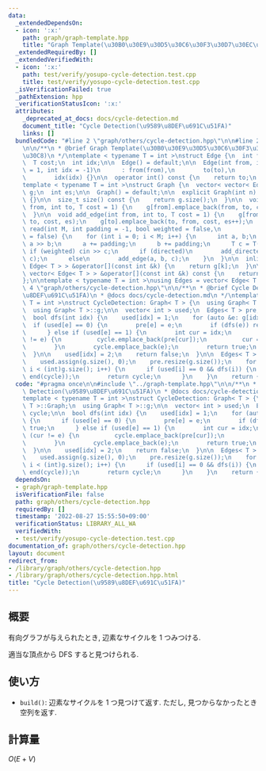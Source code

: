 ```yaml
---
data:
  _extendedDependsOn:
  - icon: ':x:'
    path: graph/graph-template.hpp
    title: "Graph Template(\u30B0\u30E9\u30D5\u30C6\u30F3\u30D7\u30EC\u30FC\u30C8)"
  _extendedRequiredBy: []
  _extendedVerifiedWith:
  - icon: ':x:'
    path: test/verify/yosupo-cycle-detection.test.cpp
    title: test/verify/yosupo-cycle-detection.test.cpp
  _isVerificationFailed: true
  _pathExtension: hpp
  _verificationStatusIcon: ':x:'
  attributes:
    _deprecated_at_docs: docs/cycle-detection.md
    document_title: "Cycle Detection(\u9589\u8DEF\u691C\u51FA)"
    links: []
  bundledCode: "#line 2 \"graph/others/cycle-detection.hpp\"\n\n#line 2 \"graph/graph-template.hpp\"\
    \n\n/**\n * @brief Graph Template(\u30B0\u30E9\u30D5\u30C6\u30F3\u30D7\u30EC\u30FC\
    \u30C8)\n */\ntemplate < typename T = int >\nstruct Edge {\n  int from, to;\n\
    \  T cost;\n  int idx;\n\n  Edge() = default;\n\n  Edge(int from, int to, T cost\
    \ = 1, int idx = -1)\n      : from(from),\n        to(to),\n        cost(cost),\n\
    \        idx(idx) {}\n\n  operator int() const {\n    return to;\n  }\n};\n\n\
    template < typename T = int >\nstruct Graph {\n  vector< vector< Edge< T > > >\
    \ g;\n  int es;\n\n  Graph() = default;\n\n  explicit Graph(int n): g(n), es(0)\
    \ {}\n\n  size_t size() const {\n    return g.size();\n  }\n\n  void add_directed_edge(int\
    \ from, int to, T cost = 1) {\n    g[from].emplace_back(from, to, cost, es++);\n\
    \  }\n\n  void add_edge(int from, int to, T cost = 1) {\n    g[from].emplace_back(from,\
    \ to, cost, es);\n    g[to].emplace_back(to, from, cost, es++);\n  }\n\n  void\
    \ read(int M, int padding = -1, bool weighted = false,\n            bool directed\
    \ = false) {\n    for (int i = 0; i < M; i++) {\n      int a, b;\n      cin >>\
    \ a >> b;\n      a += padding;\n      b += padding;\n      T c = T(1);\n     \
    \ if (weighted) cin >> c;\n      if (directed)\n        add_directed_edge(a, b,\
    \ c);\n      else\n        add_edge(a, b, c);\n    }\n  }\n\n  inline vector<\
    \ Edge< T > > &operator[](const int &k) {\n    return g[k];\n  }\n\n  inline const\
    \ vector< Edge< T > > &operator[](const int &k) const {\n    return g[k];\n  }\n\
    };\n\ntemplate < typename T = int >\nusing Edges = vector< Edge< T > >;\n#line\
    \ 4 \"graph/others/cycle-detection.hpp\"\n\n/**\n * @brief Cycle Detection(\u9589\
    \u8DEF\u691C\u51FA)\n * @docs docs/cycle-detection.md\n */\ntemplate < typename\
    \ T = int >\nstruct CycleDetection: Graph< T > {\n  using Graph< T >::Graph;\n\
    \  using Graph< T >::g;\n\n  vector< int > used;\n  Edges< T > pre, cycle;\n\n\
    \  bool dfs(int idx) {\n    used[idx] = 1;\n    for (auto &e: g[idx]) {\n    \
    \  if (used[e] == 0) {\n        pre[e] = e;\n        if (dfs(e)) return true;\n\
    \      } else if (used[e] == 1) {\n        int cur = idx;\n        while (cur\
    \ != e) {\n          cycle.emplace_back(pre[cur]);\n          cur = pre[cur].from;\n\
    \        }\n        cycle.emplace_back(e);\n        return true;\n      }\n  \
    \  }\n\n    used[idx] = 2;\n    return false;\n  }\n\n  Edges< T > build() {\n\
    \    used.assign(g.size(), 0);\n    pre.resize(g.size());\n    for (int i = 0;\
    \ i < (int)g.size(); i++) {\n      if (used[i] == 0 && dfs(i)) {\n        reverse(begin(cycle),\
    \ end(cycle));\n        return cycle;\n      }\n    }\n    return {};\n  }\n};\n"
  code: "#pragma once\n\n#include \"../graph-template.hpp\"\n\n/**\n * @brief Cycle\
    \ Detection(\u9589\u8DEF\u691C\u51FA)\n * @docs docs/cycle-detection.md\n */\n\
    template < typename T = int >\nstruct CycleDetection: Graph< T > {\n  using Graph<\
    \ T >::Graph;\n  using Graph< T >::g;\n\n  vector< int > used;\n  Edges< T > pre,\
    \ cycle;\n\n  bool dfs(int idx) {\n    used[idx] = 1;\n    for (auto &e: g[idx])\
    \ {\n      if (used[e] == 0) {\n        pre[e] = e;\n        if (dfs(e)) return\
    \ true;\n      } else if (used[e] == 1) {\n        int cur = idx;\n        while\
    \ (cur != e) {\n          cycle.emplace_back(pre[cur]);\n          cur = pre[cur].from;\n\
    \        }\n        cycle.emplace_back(e);\n        return true;\n      }\n  \
    \  }\n\n    used[idx] = 2;\n    return false;\n  }\n\n  Edges< T > build() {\n\
    \    used.assign(g.size(), 0);\n    pre.resize(g.size());\n    for (int i = 0;\
    \ i < (int)g.size(); i++) {\n      if (used[i] == 0 && dfs(i)) {\n        reverse(begin(cycle),\
    \ end(cycle));\n        return cycle;\n      }\n    }\n    return {};\n  }\n};\n"
  dependsOn:
  - graph/graph-template.hpp
  isVerificationFile: false
  path: graph/others/cycle-detection.hpp
  requiredBy: []
  timestamp: '2022-08-27 15:55:50+09:00'
  verificationStatus: LIBRARY_ALL_WA
  verifiedWith:
  - test/verify/yosupo-cycle-detection.test.cpp
documentation_of: graph/others/cycle-detection.hpp
layout: document
redirect_from:
- /library/graph/others/cycle-detection.hpp
- /library/graph/others/cycle-detection.hpp.html
title: "Cycle Detection(\u9589\u8DEF\u691C\u51FA)"
---
```

## 概要

有向グラフが与えられたとき, 辺素なサイクルを $1$ つみつける.

適当な頂点から DFS すると見つけられる.

## 使い方

* `build()`: 辺素なサイクルを $1$ つ見つけて返す. ただし, 見つからなかったとき空列を返す.

## 計算量

$O(E + V)$
